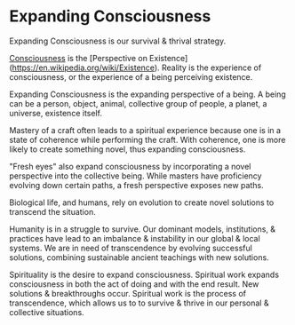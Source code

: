 # Expanding Consciousness

Expanding Consciousness is our survival & thrival strategy.

[Consciousness](https://en.wikipedia.org/wiki/Consciousness) is the [Perspective on Existence] (https://en.wikipedia.org/wiki/Existence). Reality is the experience of consciousness, or the experience of a being perceiving existence.

Expanding Consciousness is the expanding perspective of a being. A being can be a person, object, animal, collective group of people, a planet, a universe, existence itself.

Mastery of a craft often leads to a spiritual experience because one is in a state of coherence while performing the craft. With coherence, one is more likely to create something novel, thus expanding consciousness.

"Fresh eyes" also expand consciousness by incorporating a novel perspective into the collective being. While masters have proficiency evolving down certain paths, a fresh perspective exposes new paths.

Biological life, and humans, rely on evolution to create novel solutions to transcend the situation.

Humanity is in a struggle to survive. Our dominant models, institutions, & practices have lead to an imbalance & instability in our global & local systems. We are in need of transcendence by evolving successful solutions, combining sustainable ancient teachings with new solutions.

Spirituality is the desire to expand consciousness. Spiritual work expands consciousness in both the act of doing and with the end result. New solutions & breakthroughs occur. Spiritual work is the process of transcendence, which allows us to to survive & thrive in our personal & collective situations.
